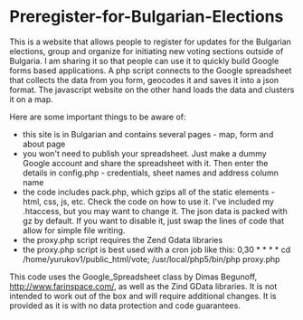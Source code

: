 Preregister-for-Bulgarian-Elections
===================================

This is a website that allows people to register for updates for the Bulgarian elections, group and organize for initiating new voting sections outside of Bulgaria. I am sharing it so that people can use it to quickly build Google forms based applications. A php script connects to the Google spreadsheet that collects the data from you form, geocodes it and saves it into a json format. The javascript website on the other hand loads the data and clusters it on a map. 

Here are some important things to be aware of:
- this site is in Bulgarian and contains several pages - map, form and about page
- you won't need to publish your spreadsheet. Just make a dummy Google account and share the spreadsheet with it. Then enter the details in config.php - credentials, sheet names and address column name
- the code includes pack.php, which gzips all of the static elements - html, css, js, etc. Check the code on how to use it. I've included my .htaccess, but you may want to change it. The json data is packed with gz by default. If you want to disable it, just swap the lines of code that allow for simple file writing.
- the proxy.php script requires the Zend Gdata libraries
- the proxy.php script is best used with a cron job like this:
0,30 * * * * cd /home/yurukov1/public_html/vote; /usr/local/php5/bin/php proxy.php

This code uses the Google_Spreadsheet class by Dimas Begunoff, http://www.farinspace.com/, as well as the Zind GData libraries. It is not intended to work out of the box and will require additional changes. It is provided as it is with no data protection and code guarantees.

